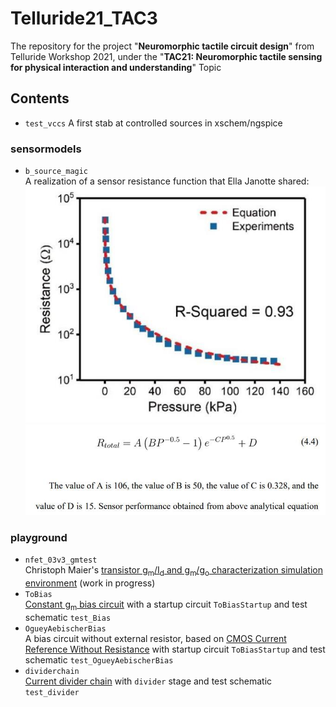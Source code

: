 # Telluride21_TAC3
The repository for the project "**Neuromorphic tactile circuit design**" from
Telluride Workshop 2021, under the 
"**TAC21: Neuromorphic tactile sensing for physical interaction and understanding**" Topic

## Contents

* `test_vccs`
A first stab at controlled sources in xschem/ngspice

### sensormodels

* `b_source_magic`  
A realization of a sensor resistance function that Ella Janotte shared:
![Sensor resistance plot](./graphR.jpg)
![Sensor equation](./eqnR.jpg)

### playground

* `nfet_03v3_gmtest`  
Christoph Maier's [transistor g<sub>m</sub>/I<sub>d</sub> and g<sub>m</sub>/g<sub>o</sub> characterization simulation environment](https://bitbucket.org/cmucsd/circuitikz-demo/src/master/) (work in progress)
* `ToBias`  
[Constant g<sub>m</sub> bias circuit](DoNotLitter/biasgenSlides.pdf) with a startup circuit `ToBiasStartup` and test schematic `test_Bias`
* `OgueyAebischerBias`  
A bias circuit without external resistor, based on
[CMOS Current Reference Without Resistance](https://ieeexplore.ieee.org/abstract/document/597305)
with startup circuit `ToBiasStartup` and test schematic `test_OgueyAebischerBias`
* `dividerchain`  
[Current divider chain](DoNotLitter/biasgenSlides.pdf) with `divider` stage and test schematic `test_divider`






